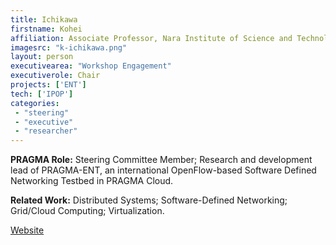 ```yaml
---
title: Ichikawa
firstname: Kohei
affiliation: Associate Professor, Nara Institute of Science and Technology (NAIST)
imagesrc: "k-ichikawa.png"
layout: person
executivearea: "Workshop Engagement"
executiverole: Chair
projects: ['ENT']
tech: ['IPOP']
categories:
 - "steering"
 - "executive"
 - "researcher"
---
```


**PRAGMA Role:** Steering Committee Member; Research and development lead of PRAGMA-ENT, an international OpenFlow-based Software Defined Networking Testbed in PRAGMA Cloud.


**Related Work:** Distributed Systems; Software-Defined Networking; Grid/Cloud Computing; Virtualization.

[Website][1]

[1]: http://sdlab.naist.jp/members/ichikawa
